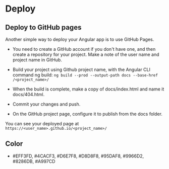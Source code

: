 # Deploy

## Deploy to GitHub pages

Another simple way to deploy your Angular app is to use GitHub Pages.

- You need to create a GitHub account if you don't have one, and then create a repository for your project. Make a note of the user name and project name in GitHub.

- Build your project using Github project name, with the Angular CLI command ng build: `ng build --prod --output-path docs --base-href /<project_name>/`

- When the build is complete, make a copy of docs/index.html and name it docs/404.html.

- Commit your changes and push.

- On the GitHub project page, configure it to publish from the docs folder.

You can see your deployed page at `https://<user_name>.github.io/<project_name>/`

## Color

- #EFF3FD, #4CACF3, #D6E7F8, #D8D8F8, #95DAF8, #9966D2, #8286DB, #A997CD
